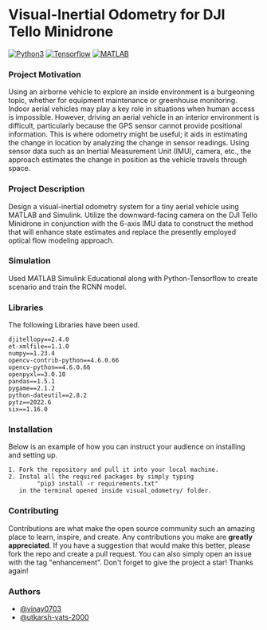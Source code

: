 # Visual-Inertial Odometry for DJI Tello Minidrone
[![Python3](https://img.shields.io/badge/Python-3-blue.svg)](https://www.python.org/)
[![Tensorflow](https://img.shields.io/badge/Python3-Tensorflow-green.svg)](https://www.tensorflow.org/)
[![MATLAB](https://img.shields.io/badge/MATLAB-SIMULINK-blue.svg)](https://www.mathworks.com/help/simulink/)

### Project Motivation
Using an airborne vehicle to explore an inside environment is a burgeoning topic, whether for equipment maintenance or greenhouse monitoring. Indoor aerial vehicles may play a key role in situations when human access is impossible. However, driving an aerial vehicle in an interior environment is difficult, particularly because the GPS sensor cannot provide positional information. This is where odometry might be useful; it aids in estimating the change in location by analyzing the change in sensor readings. Using sensor data such as an Inertial Measurement Unit (IMU), camera, etc., the approach estimates the change in position as the vehicle travels through space.


### Project Description
Design a visual-inertial odometry system for a tiny aerial vehicle using MATLAB and Simulink. 
Utilize the downward-facing camera on the DJI Tello Minidrone in conjunction with the 6-axis IMU data to construct the method that will enhance state estimates and replace the presently employed optical flow modeling approach.

### Simulation
Used MATLAB Simulink Educational along with Python-Tensorflow to create scenario and train the RCNN model.

### Libraries
The following Libraries have been used.
```
djitellopy==2.4.0
et-xmlfile==1.1.0
numpy==1.23.4
opencv-contrib-python==4.6.0.66
opencv-python==4.6.0.66
openpyxl==3.0.10
pandas==1.5.1
pygame==2.1.2
python-dateutil==2.8.2
pytz==2022.6
six==1.16.0
```

### Installation
Below is an example of how you can instruct your audience on installing and setting up.
```
1. Fork the repository and pull it into your local machine.
2. Instal all the required packages by simply typing 
        "pip3 install -r requirements.txt"
   in the terminal opened inside visual_odometry/ folder.
```


### Contributing
Contributions are what make the open source community such an amazing place to learn, inspire, and create. Any contributions you make are **greatly appreciated**.
If you have a suggestion that would make this better, please fork the repo and create a pull request. You can also simply open an issue with the tag "enhancement".
Don't forget to give the project a star!
Thanks again!


### Authors
- [@vinay0703](https://github.com/vinay0703)
- [@utkarsh-vats-2000](https://github.com/Utkarsh-Vats-2000)
